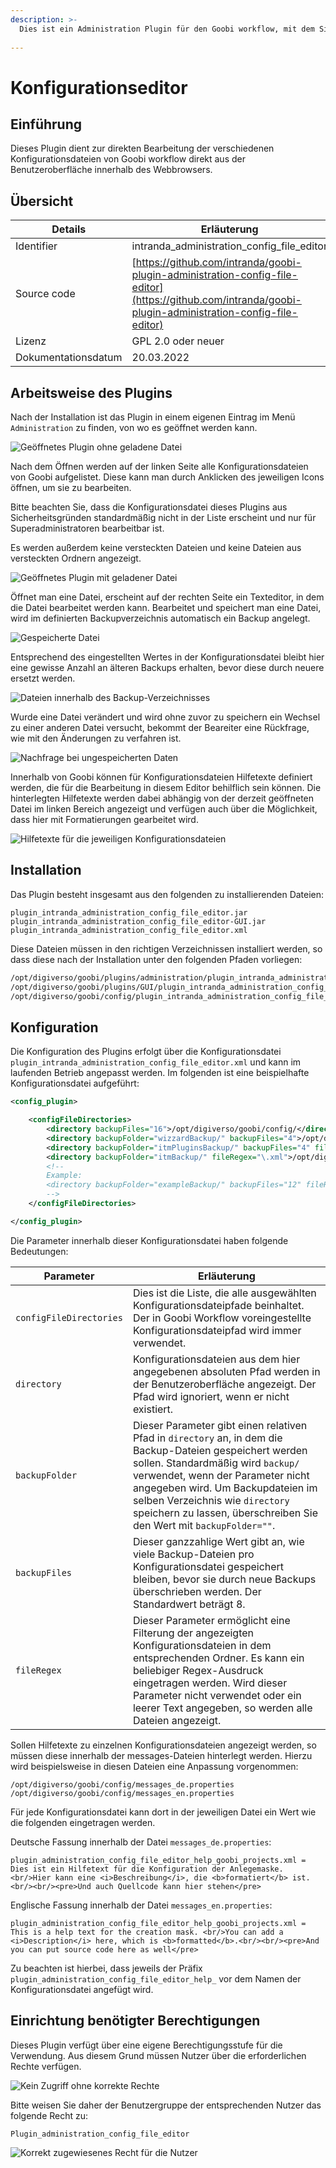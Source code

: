 ```yaml
---
description: >-
  Dies ist ein Administration Plugin für den Goobi workflow, mit dem Sie lesend und schreibend auf alle wichtigen Konfigurationsdateien des Goobi-Workflows zugreifen können, die sich normalerweise im Ordner `/opt/digiverso/goobi/config/` befinden.
  
---
```


Konfigurationseditor
===========================================================================


Einführung
---------------------------------------------------------------------------
Dieses Plugin dient zur direkten Bearbeitung der verschiedenen Konfigurationsdateien von Goobi workflow direkt aus der Benutzeroberfläche innerhalb des Webbrowsers.


Übersicht
---------------------------------------------------------------------------

Details             |  Erläuterung
------------------- | -----------------------------------------------------
Identifier          | intranda_administration_config_file_editor
Source code         | [https://github.com/intranda/goobi-plugin-administration-config-file-editor](https://github.com/intranda/goobi-plugin-administration-config-file-editor)
Lizenz              | GPL 2.0 oder neuer 
Dokumentationsdatum | 20.03.2022


Arbeitsweise des Plugins
---------------------------------------------------------------------------

Nach der Installation ist das Plugin in einem eigenen Eintrag im Menü `Administration` zu finden, von wo es geöffnet werden kann.

![Geöffnetes Plugin ohne geladene Datei](../.gitbook/assets/intranda_administration_config_file_editor3_de.png)

Nach dem Öffnen werden auf der linken Seite alle Konfigurationsdateien von Goobi aufgelistet. Diese kann man durch Anklicken des jeweiligen Icons öffnen, um sie zu bearbeiten.

Bitte beachten Sie, dass die Konfigurationsdatei dieses Plugins aus Sicherheitsgründen standardmäßig nicht in der Liste erscheint und nur für Superadministratoren bearbeitbar ist.

Es werden außerdem keine versteckten Dateien und keine Dateien aus versteckten Ordnern angezeigt.

![Geöffnetes Plugin mit geladener Datei](../.gitbook/assets/intranda_administration_config_file_editor4_de.png)

Öffnet man eine Datei, erscheint auf der rechten Seite ein Texteditor, in dem die Datei bearbeitet werden kann. Bearbeitet und speichert man eine Datei, wird im definierten Backupverzeichnis automatisch ein Backup angelegt. 

![Gespeicherte Datei](../.gitbook/assets/intranda_administration_config_file_editor5_de.png)

Entsprechend des eingestellten Wertes in der Konfigurationsdatei bleibt hier eine gewisse Anzahl an älteren Backups erhalten, bevor diese durch neuere ersetzt werden.

![Dateien innerhalb des Backup-Verzeichnisses](../.gitbook/assets/intranda_administration_config_file_editor8.png)

Wurde eine Datei verändert und wird ohne zuvor zu speichern ein Wechsel zu einer anderen Datei versucht, bekommt der Beareiter eine Rückfrage, wie mit den Änderungen zu verfahren ist.

![Nachfrage bei ungespeicherten Daten](../.gitbook/assets/intranda_administration_config_file_editor6_de.png)

Innerhalb von Goobi können für Konfigurationsdateien Hilfetexte definiert werden, die für die Bearbeitung in diesem Editor behilflich sein können. Die hinterlegten Hilfetexte werden dabei abhängig von der derzeit geöffneten Datei im linken Bereich angezeigt und verfügen auch über die Möglichkeit, dass hier mit Formatierungen gearbeitet wird.

![Hilfetexte für die jeweiligen Konfigurationsdateien](../.gitbook/assets/intranda_administration_config_file_editor7_de.png)


Installation
---------------------------------------------------------------------------
Das Plugin besteht insgesamt aus den folgenden zu installierenden Dateien:

```text
plugin_intranda_administration_config_file_editor.jar
plugin_intranda_administration_config_file_editor-GUI.jar
plugin_intranda_administration_config_file_editor.xml
```

Diese Dateien müssen in den richtigen Verzeichnissen installiert werden, so dass diese nach der Installation unter den folgenden Pfaden vorliegen:

```bash
/opt/digiverso/goobi/plugins/administration/plugin_intranda_administration_config_file_editor.jar
/opt/digiverso/goobi/plugins/GUI/plugin_intranda_administration_config_file_editor-GUI.jar
/opt/digiverso/goobi/config/plugin_intranda_administration_config_file_editor.xml
```


Konfiguration
---------------------------------------------------------------------------
Die Konfiguration des Plugins erfolgt über die Konfigurationsdatei `plugin_intranda_administration_config_file_editor.xml` und kann im laufenden Betrieb angepasst werden. Im folgenden ist eine beispielhafte Konfigurationsdatei aufgeführt:

```xml
<config_plugin>

    <configFileDirectories>
        <directory backupFiles="16">/opt/digiverso/goobi/config/</directory>
        <directory backupFolder="wizzardBackup/" backupFiles="4">/opt/digiverso/layoutwizzard/</directory>
        <directory backupFolder="itmPluginsBackup/" backupFiles="4" fileRegex="\.xml">/opt/digiverso/itm/plugins/config/</directory>
        <directory backupFolder="itmBackup/" fileRegex="\.xml">/opt/digiverso/itm/config/</directory>
        <!--
        Example:
        <directory backupFolder="exampleBackup/" backupFiles="12" fileRegex="\.xml">/opt/digiverso/example/config/</directory>
        -->
    </configFileDirectories>

</config_plugin>
```

Die Parameter innerhalb dieser Konfigurationsdatei haben folgende Bedeutungen:

Parameter           |  Erläuterung
------------------- | ----------------------------------------------------- 
`configFileDirectories`       | Dies ist die Liste, die alle ausgewählten Konfigurationsdateipfade beinhaltet. Der in Goobi Workflow voreingestellte Konfigurationsdateipfad wird immer verwendet.
`directory`                   | Konfigurationsdateien aus dem hier angegebenen absoluten Pfad werden in der Benutzeroberfläche angezeigt. Der Pfad wird ignoriert, wenn er nicht existiert.
`backupFolder`                | Dieser Parameter gibt einen relativen Pfad in `directory` an, in dem die Backup-Dateien gespeichert werden sollen. Standardmäßig wird `backup/` verwendet, wenn der Parameter nicht angegeben wird. Um Backupdateien im selben Verzeichnis wie `directory` speichern zu lassen, überschreiben Sie den Wert mit `backupFolder=""`.
`backupFiles`                 | Dieser ganzzahlige Wert gibt an, wie viele Backup-Dateien pro Konfigurationsdatei gespeichert bleiben, bevor sie durch neue Backups überschrieben werden. Der Standardwert beträgt 8.
`fileRegex`                   | Dieser Parameter ermöglicht eine Filterung der angezeigten Konfigurationsdateien in dem entsprechenden Ordner. Es kann ein beliebiger Regex-Ausdruck eingetragen werden. Wird dieser Parameter nicht verwendet oder ein leerer Text angegeben, so werden alle Dateien angezeigt.

Sollen Hilfetexte zu einzelnen Konfigurationsdateien angezeigt werden, so müssen diese innerhalb der messages-Dateien hinterlegt werden. Hierzu wird beispielsweise in diesen Dateien eine Anpassung vorgenommen:

```
/opt/digiverso/goobi/config/messages_de.properties
/opt/digiverso/goobi/config/messages_en.properties
```

Für jede Konfigurationsdatei kann dort in der jeweiligen Datei ein Wert wie die folgenden eingetragen werden.

Deutsche Fassung innerhalb der Datei `messages_de.properties`:

```properties
plugin_administration_config_file_editor_help_goobi_projects.xml = Dies ist ein Hilfetext für die Konfiguration der Anlegemaske. <br/>Hier kann eine <i>Beschreibung</i>, die <b>formatiert</b> ist.<br/><br/><pre>Und auch Quellcode kann hier stehen</pre>
```

Englische Fassung innerhalb der Datei `messages_en.properties`:

```properties
plugin_administration_config_file_editor_help_goobi_projects.xml = This is a help text for the creation mask. <br/>You can add a <i>Description</i> here, which is <b>formatted</b>.<br/><br/><pre>And you can put source code here as well</pre>
```

Zu beachten ist hierbei, dass jeweils der Präfix `plugin_administration_config_file_editor_help_` vor dem Namen der Konfigurationsdatei angefügt wird.


Einrichtung benötigter Berechtigungen
---------------------------------------------------------------------------
Dieses Plugin verfügt über eine eigene Berechtigungsstufe für die Verwendung. Aus diesem Grund müssen Nutzer über die erforderlichen Rechte verfügen. 

![Kein Zugriff ohne korrekte Rechte](../.gitbook/assets/intranda_administration_config_file_editor1_de.png)

Bitte weisen Sie daher der Benutzergruppe der entsprechenden Nutzer das folgende Recht zu:

```
Plugin_administration_config_file_editor
```

![Korrekt zugewiesenes Recht für die Nutzer](../.gitbook/assets/intranda_administration_config_file_editor2_de.png)